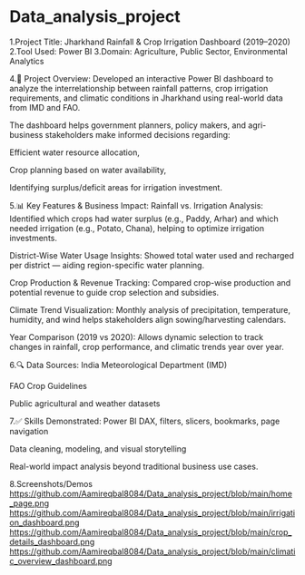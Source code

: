 # Data_analysis_project
1.Project Title: Jharkhand Rainfall & Crop Irrigation Dashboard (2019–2020)
2.Tool Used: Power BI
3.Domain: Agriculture, Public Sector, Environmental Analytics

4.🧩 Project Overview:
Developed an interactive Power BI dashboard to analyze the interrelationship between rainfall patterns, crop irrigation requirements, and climatic conditions in Jharkhand using real-world data from IMD and FAO.

The dashboard helps government planners, policy makers, and agri-business stakeholders make informed decisions regarding:

Efficient water resource allocation,

Crop planning based on water availability,

Identifying surplus/deficit areas for irrigation investment.

5.📊 Key Features & Business Impact:
Rainfall vs. Irrigation Analysis: Identified which crops had water surplus (e.g., Paddy, Arhar) and which needed irrigation (e.g., Potato, Chana), helping to optimize irrigation investments.

District-Wise Water Usage Insights: Showed total water used and recharged per district — aiding region-specific water planning.

Crop Production & Revenue Tracking: Compared crop-wise production and potential revenue to guide crop selection and subsidies.

Climate Trend Visualization: Monthly analysis of precipitation, temperature, humidity, and wind helps stakeholders align sowing/harvesting calendars.

Year Comparison (2019 vs 2020): Allows dynamic selection to track changes in rainfall, crop performance, and climatic trends year over year.

6.🔍 Data Sources:
India Meteorological Department (IMD)

FAO Crop Guidelines

Public agricultural and weather datasets

7.✅ Skills Demonstrated:
Power BI DAX, filters, slicers, bookmarks, page navigation

Data cleaning, modeling, and visual storytelling

Real-world impact analysis beyond traditional business use cases.

8.Screenshots/Demos
https://github.com/Aamireqbal8084/Data_analysis_project/blob/main/home_page.png
https://github.com/Aamireqbal8084/Data_analysis_project/blob/main/irrigation_dashboard.png
https://github.com/Aamireqbal8084/Data_analysis_project/blob/main/crop_details_dashboard.png
https://github.com/Aamireqbal8084/Data_analysis_project/blob/main/climatic_overview_dashboard.png
